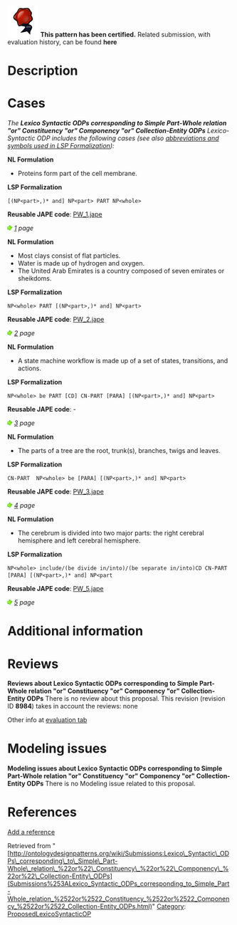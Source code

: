 [![](../images/thumb/b/b5/Certified.png/70px-Certified.png)](../Image/Certified.png "Certified.png") __This pattern has been certified.__
Related submission, with evaluation history, can be found __here__





#  Description


  




#  Cases


_The __Lexico Syntactic ODPs corresponding to Simple Part-Whole relation "or" Constituency "or" Componency "or" Collection-Entity ODPs__ Lexico-Syntactic ODP includes the following cases (see also [abbreviations and symbols used in LSP Formalization](../Community/LSPSymbols "Community:LSPSymbols")):_


  






__NL Formulation__



* Proteins form part of the cell membrane.


__LSP Formalization__




```
[(NP<part>,)* and] NP<part> PART NP<whole>

```

__Reusable JAPE code__: [PW\_1.jape](../images/d/db/PW_1.jape "PW 1.jape")





[![](../images/thumb/8/87/ArrowRight.gif/11px-ArrowRight.gif)](../Image/ArrowRight.gif "ArrowRight.gif") _[1](Submissions%253ALexico_Syntactic_ODPs_corresponding_to_Simple_Part-Whole_relation_%2522or%2522_Constituency_%2522or%2522_Componency_%2522or%2522_Collection-Entity_ODPs/1.html "Submissions:Lexico Syntactic ODPs corresponding to Simple Part-Whole relation \"or\" Constituency \"or\" Componency \"or\" Collection-Entity ODPs/1") page_





__NL Formulation__



* Most clays consist of flat particles.
* Water is made up of hydrogen and oxygen.
* The United Arab Emirates is a country composed of seven emirates or sheikdoms.


__LSP Formalization__




```
NP<whole> PART [(NP<part>,)* and] NP<part>

```

__Reusable JAPE code__: [PW\_2.jape](../images/8/89/PW_2.jape "PW 2.jape")





[![](../images/thumb/8/87/ArrowRight.gif/11px-ArrowRight.gif)](../Image/ArrowRight.gif "ArrowRight.gif") _[2](Submissions%253ALexico_Syntactic_ODPs_corresponding_to_Simple_Part-Whole_relation_%2522or%2522_Constituency_%2522or%2522_Componency_%2522or%2522_Collection-Entity_ODPs/2.html "Submissions:Lexico Syntactic ODPs corresponding to Simple Part-Whole relation \"or\" Constituency \"or\" Componency \"or\" Collection-Entity ODPs/2") page_





__NL Formulation__



* A state machine workflow is made up of a set of states, transitions, and actions.


__LSP Formalization__




```
NP<whole> be PART [CD] CN-PART [PARA] [(NP<part>,)* and] NP<part>

```

__Reusable JAPE code__: -





[![](../images/thumb/8/87/ArrowRight.gif/11px-ArrowRight.gif)](../Image/ArrowRight.gif "ArrowRight.gif") _[3](Submissions%253ALexico_Syntactic_ODPs_corresponding_to_Simple_Part-Whole_relation_%2522or%2522_Constituency_%2522or%2522_Componency_%2522or%2522_Collection-Entity_ODPs/3.html "Submissions:Lexico Syntactic ODPs corresponding to Simple Part-Whole relation \"or\" Constituency \"or\" Componency \"or\" Collection-Entity ODPs/3") page_





__NL Formulation__



* The parts of a tree are the root, trunk(s), branches, twigs and leaves.


__LSP Formalization__




```
CN-PART  NP<whole> be [PARA] [(NP<part>,)* and] NP<part>

```

__Reusable JAPE code__: [PW\_3.jape](../images/4/48/PW_3.jape "PW 3.jape")





[![](../images/thumb/8/87/ArrowRight.gif/11px-ArrowRight.gif)](../Image/ArrowRight.gif "ArrowRight.gif") _[4](Submissions%253ALexico_Syntactic_ODPs_corresponding_to_Simple_Part-Whole_relation_%2522or%2522_Constituency_%2522or%2522_Componency_%2522or%2522_Collection-Entity_ODPs/4.html "Submissions:Lexico Syntactic ODPs corresponding to Simple Part-Whole relation \"or\" Constituency \"or\" Componency \"or\" Collection-Entity ODPs/4") page_





__NL Formulation__



* The cerebrum is divided into two major parts: the right cerebral hemisphere and left cerebral hemisphere.


__LSP Formalization__




```
NP<whole> include/(be divide in/into)/(be separate in/into)CD CN-PART [PARA] [(NP<part>,)* and] NP<part

```

__Reusable JAPE code__: [PW\_5.jape](../images/7/7a/PW_5.jape "PW 5.jape")





[![](../images/thumb/8/87/ArrowRight.gif/11px-ArrowRight.gif)](../Image/ArrowRight.gif "ArrowRight.gif") _[5](Submissions%253ALexico_Syntactic_ODPs_corresponding_to_Simple_Part-Whole_relation_%2522or%2522_Constituency_%2522or%2522_Componency_%2522or%2522_Collection-Entity_ODPs/5.html "Submissions:Lexico Syntactic ODPs corresponding to Simple Part-Whole relation \"or\" Constituency \"or\" Componency \"or\" Collection-Entity ODPs/5") page_



#  Additional information


#  Reviews



__Reviews about Lexico Syntactic ODPs corresponding to Simple Part-Whole relation "or" Constituency "or" Componency "or" Collection-Entity ODPs__
There is no review about this proposal.
This revision (revision ID __8984__) takes in account the reviews: none


Other info at [evaluation tab](http://ontologydesignpatterns.org/wiki/index.php?title=Submissions:Lexico_Syntactic_ODPs_corresponding_to_Simple_Part-Whole_relation_%22or%22_Constituency_%22or%22_Componency_%22or%22_Collection-Entity_ODPs&action=evaluation "http://ontologydesignpatterns.org/wiki/index.php?title=Submissions:Lexico_Syntactic_ODPs_corresponding_to_Simple_Part-Whole_relation_%22or%22_Constituency_%22or%22_Componency_%22or%22_Collection-Entity_ODPs&action=evaluation")




  




#  Modeling issues



__Modeling issues about Lexico Syntactic ODPs corresponding to Simple Part-Whole relation "or" Constituency "or" Componency "or" Collection-Entity ODPs__
There is no Modeling issue related to this proposal.




  




#  References


[Add a reference](index.php@title=Odp%253AAdd_reference&subject=Submissions%253ALexico+Syntactic+ODPs+corresponding+to+Simple+Part-Whole+relation+&quot%3Bor&quot%3B+Constituency+&quot%3Bor&quot%3B+Componency+&quot%3Bor&quot%3B+Collection-Entity+ODPs.html "http://ontologydesignpatterns.org/wiki/index.php?title=Odp:Add_reference&subject=Submissions%3ALexico+Syntactic+ODPs+corresponding+to+Simple+Part-Whole+relation+%26quot%3Bor%26quot%3B+Constituency+%26quot%3Bor%26quot%3B+Componency+%26quot%3Bor%26quot%3B+Collection-Entity+ODPs")


  






Retrieved from "[http://ontologydesignpatterns.org/wiki/Submissions:Lexico\_Syntactic\_ODPs\_corresponding\_to\_Simple\_Part-Whole\_relation\_%22or%22\_Constituency\_%22or%22\_Componency\_%22or%22\_Collection-Entity\_ODPs](Submissions%253ALexico_Syntactic_ODPs_corresponding_to_Simple_Part-Whole_relation_%2522or%2522_Constituency_%2522or%2522_Componency_%2522or%2522_Collection-Entity_ODPs.html)"
 [Category](http://ontologydesignpatterns.org/wiki/Special:Categories "Special:Categories"): [ProposedLexicoSyntacticOP](../Category/ProposedLexicoSyntacticOP "Category:ProposedLexicoSyntacticOP")